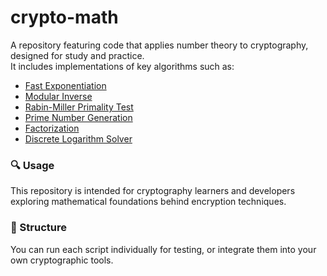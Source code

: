 # crypto-math
A repository featuring code that applies number theory to cryptography, designed for study and practice.  
It includes implementations of key algorithms such as:

- [Fast Exponentiation](./fast_mod_exp.py)
- [Modular Inverse](./modular_inverse.py)
- [Rabin-Miller Primality Test](./rabin_miller.py)
- [Prime Number Generation](./prime_generation.py)
- [Factorization](./factorization.py)
- [Discrete Logarithm Solver](./solve_dlp.py)  
  

### 🔍 Usage
This repository is intended for cryptography learners and developers exploring mathematical foundations behind encryption techniques.

### 📂 Structure
You can run each script individually for testing, or integrate them into your own cryptographic tools.

